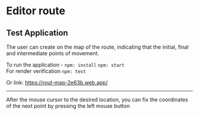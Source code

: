 # Editor route

## Test Application

The user can create on the map of the route, indicating that the initial, final and intermediate points of movement.

To run the application - 
`npm: install`
`npm: start`   
For render verification `npm: test`

Or link: 
<https://rout-map-2e63b.web.app/>

--------------------
After the mouse cursor to the desired location, you can fix the coordinates of the next point by pressing the left mouse button

